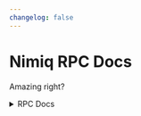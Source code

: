 ```yaml
---
changelog: false
---
```


# Nimiq RPC Docs

Amazing right?

<details>

<summary>RPC Docs</summary>

<<< ../.vitepress/rpc/openrpc-document.json

</details>
